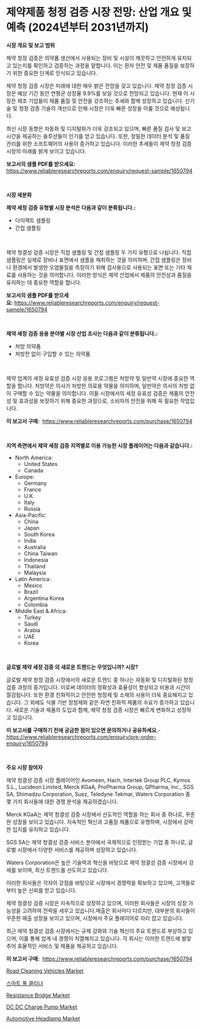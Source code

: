 <p><h1>제약제품 청정 검증 시장 전망: 산업 개요 및 예측 (2024년부터 2031년까지)</h1></p><p><strong>시장 개요 및 보고 범위</strong></p>
<p><p>제약 청정 검증은 의약품 생산에서 사용되는 장비 및 시설이 깨끗하고 안전하게 유지되고 있는지를 확인하고 검증하는 과정을 말합니다. 이는 환자 안전 및 제품 품질을 보장하기 위한 중요한 단계로 인식되고 있습니다. </p><p>제약 청정 검증 시장은 미래에 대한 매우 밝은 전망을 갖고 있습니다. 제약 청정 검증 시장은 예상 기간 동안 연평균 성장율 9.9%를 보일 것으로 전망되고 있습니다. 현재 이 시장은 제조 기업들이 제품 품질 및 안전을 강조하는 추세와 함께 성장하고 있습니다. 신기술 및 청정 검증 기술의 개선으로 인해 시장은 더욱 빠른 성장을 이룰 것으로 예상됩니다. </p><p>최신 시장 동향은 자동화 및 디지털화가 더욱 강조되고 있으며, 빠른 품질 검사 및 보고 시간을 제공하는 솔루션들이 인기를 얻고 있습니다. 또한, 정밀한 데이터 분석 및 품질 관리를 위한 소프트웨어의 사용이 증가하고 있습니다. 이러한 추세들이 제약 청정 검증 시장의 미래를 밝게 보이고 있습니다.</p></p>
<p><strong>보고서의 샘플 PDF를 받으세요:</strong> <a href="https://www.reliableresearchreports.com/enquiry/request-sample/1650794">https://www.reliableresearchreports.com/enquiry/request-sample/1650794</a></p>
<p>&nbsp;</p>
<p><strong>시장 세분화</strong></p>
<p><strong>제약 세정 검증 유형별 시장 분석은 다음과 같이 분류됩니다.:</strong></p>
<p><ul><li>다이렉트 샘플링</li><li>간접 샘플링</li></ul></p>
<p>&nbsp;</p>
<p><p>제약 청결성 검증 시장은 직접 샘플링 및 간접 샘플링 두 가지 유형으로 나뉩니다. 직접 샘플링은 실제로 장비나 표면에서 샘플을 채취하는 것을 의미하며, 간접 샘플링은 장비나 환경에서 발생한 오염물질을 측정하기 위해 검사용으로 사용되는 표면 또는 기타 재료를 사용하는 것을 의미합니다. 이러한 방식은 제약 산업에서 제품의 안전성과 품질을 유지하는 데 중요한 역할을 합니다.</p></p>
<p><strong>보고서의 샘플 PDF를 받으세요:</strong>&nbsp;<a href="https://www.reliableresearchreports.com/enquiry/request-sample/1650794">https://www.reliableresearchreports.com/enquiry/request-sample/1650794</a></p>
<p>&nbsp;</p>
<p><strong> 제약 세정 검증 응용 분야별 시장 산업 조사는 다음과 같이 분류됩니다.:</strong></p>
<p><ul><li>처방 의약품</li><li>처방전 없이 구입할 수 있는 의약품</li></ul></p>
<p>&nbsp;</p>
<p><p>제약 업계의 세정 유효성 검증 시장 응용 프로그램은 처방약 및 일반약 시장에 중요한 역할을 합니다. 처방약은 의사가 처방한 의료용 약물을 의미하며, 일반약은 의사의 처방 없이 구매할 수 있는 약물을 의미합니다. 이들 시장에서의 세정 유효성 검증은 제품의 안전성 및 효과성을 보장하기 위해 중요한 과정으로, 소비자의 안전을 위해 꼭 필요한 작업입니다.</p></p>
<p><strong>이 보고서 구매:</strong>&nbsp; <a href="https://www.reliableresearchreports.com/purchase/1650794">https://www.reliableresearchreports.com/purchase/1650794</a></p>
<p>&nbsp;</p>
<p><strong>지역 측면에서 제약 세정 검증 지역별로 이용 가능한 시장 플레이어는 다음과 같습니다.:</strong></p>
<p><ul>
    <li>
        North America:
        <ul>
            <li>United States</li>
            <li>Canada</li>
        </ul>
    </li>
    <li>
        Europe:
        <ul>
            <li>Germany</li>
            <li>France</li>
            <li>U.K.</li>
            <li>Italy</li>
            <li>Russia</li>
        </ul>
    </li>
    <li>
        Asia-Pacific:
        <ul>
            <li>China</li>
            <li>Japan</li>
            <li>South Korea</li>
            <li>India</li>
            <li>Australia</li>
            <li>China Taiwan</li>
            <li>Indonesia</li>
            <li>Thailand</li>
            <li>Malaysia</li>
        </ul>
    </li>
    <li>
        Latin America:
        <ul>
            <li>Mexico</li>
            <li>Brazil</li>
            <li>Argentina Korea</li>
            <li>Colombia</li>
        </ul>
    </li>
    <li>
        Middle East & Africa:
        <ul>
            <li>Turkey</li>
            <li>Saudi</li>
            <li>Arabia</li>
            <li>UAE</li>
            <li>Korea</li>
        </ul>
    </li>
    </ul></p>
<p>&nbsp;</p>
<p><strong>글로벌 제약 세정 검증 의 새로운 트렌드는 무엇입니까? 시장?</strong></p>
<p><p>글로벌 제약 청정 검증 시장에서의 새로운 트렌드 중 하나는 자동화 및 디지털화된 청정 검증 과정의 증가입니다. 이로써 데이터의 정확성과 효율성이 향상되고 비용과 시간이 절감됩니다. 또한 환경 친화적이고 안전한 청정제 및 소재의 사용이 더욱 중요해지고 있습니다. 그 외에도 식물 기반 청정제와 같은 자연 친화적 제품의 수요가 증가하고 있습니다. 새로운 기술과 제품의 도입과 함께, 제약 청정 검증 시장은 빠르게 변화하고 성장하고 있습니다.</p></p>
<p><strong>이 보고서를 구매하기 전에 궁금한 점이 있으면 문의하거나 공유하세요.</strong>- <a href="https://www.reliableresearchreports.com/enquiry/pre-order-enquiry/1650794">https://www.reliableresearchreports.com/enquiry/pre-order-enquiry/1650794</a></p>
<p>&nbsp;</p>
<p><strong>주요 시장 참여자</strong></p>
<p><p>제약 청결성 검증 시장 플레이어인 Avomeen, Hach, Intertek Group PLC, Kymos S.L., Lucideon Limited, Merck KGaA, ProPharma Group, QPharma, Inc., SGS SA, Shimadzu Corporation, Suez, Teledyne Tekmar, Waters Corporation 중 몇 가지 회사들에 대한 경쟁 분석을 제공하겠습니다. </p><p>Merck KGaA는 제약 청결성 검증 시장에서 선도적인 역할을 하는 회사 중 하나로, 꾸준한 성장을 보이고 있습니다. 지속적인 혁신과 고품질 제품으로 유명하며, 시장에서 강력한 입지를 유지하고 있습니다. </p><p>SGS SA는 제약 청결성 검증 서비스 분야에서 국제적으로 인정받는 기업 중 하나로, 글로벌 시장에서 다양한 서비스를 제공하며 성장하고 있습니다. </p><p>Waters Corporation은 높은 기술력과 혁신을 바탕으로 제약 청결성 검증 시장에서 강세를 보이며, 최신 트렌드를 선도하고 있습니다. </p><p>이러한 회사들은 각자의 강점을 바탕으로 시장에서 경쟁력을 확보하고 있으며, 고객들로부터 높은 신뢰를 받고 있습니다. </p><p>제약 청결성 검증 시장은 지속적으로 성장하고 있으며, 이러한 회사들은 시장의 성장 가능성을 고려하여 전략을 세우고 있습니다.매출은 회사마다 다르지만, 대부분의 회사들이 꾸준한 매출 성장을 보이고 있으며, 시장에서 주요 플레이어로 자리 잡고 있습니다. </p><p>최근 제약 청결성 검증 시장에서는 규제 강화와 기술 혁신이 주요 트렌드로 부상하고 있으며, 이를 통해 업계 내 경쟁이 치열해지고 있습니다. 각 회사는 이러한 트렌드에 발맞추어 효율적인 서비스 및 제품을 제공하고 있습니다.</p></p>
<p><strong>이 보고서 구매:</strong>&nbsp;&nbsp;<a href="https://www.reliableresearchreports.com/purchase/1650794">https://www.reliableresearchreports.com/purchase/1650794</a></p>
<p><p><a href="https://issuu.com/reportprime-2/docs/road-cleaning-vehicles-market-size-2030.pptx">Road Cleaning Vehicles Market</a></p><p><a href="https://github.com/KellyLyncyh543964/Market-Research-Report-List-1/blob/main/503481810182.md">스마트 풀 클리너</a></p><p><a href="https://github.com/vimar16th/Market-Research-Report-List-3/blob/main/resistance-bridge-market.md">Resistance Bridge Market</a></p><p><a href="https://github.com/luckyshygirl/Market-Research-Report-List-3/blob/main/dc-dc-charge-pump-market.md">DC DC Charge Pump Market</a></p><p><a href="https://issuu.com/reportprime-2/docs/automotive-headlamp-market-size-2030.pptx">Automotive Headlamp Market</a></p></p>
